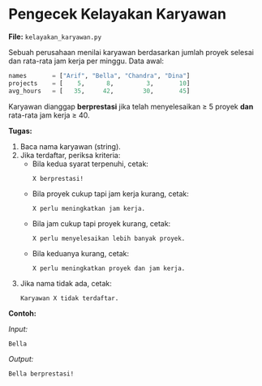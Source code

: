 # Pengecek Kelayakan Karyawan

**File:** `kelayakan_karyawan.py`

Sebuah perusahaan menilai karyawan berdasarkan jumlah proyek selesai dan rata-rata jam kerja per minggu. Data awal:

```py
names       = ["Arif", "Bella", "Chandra", "Dina"]
projects    = [    5,      8,         3,       10]
avg_hours   = [   35,     42,        30,       45]
```

Karyawan dianggap **berprestasi** jika telah menyelesaikan ≥ 5 proyek **dan** rata-rata jam kerja ≥ 40.

**Tugas:**

1. Baca nama karyawan (string).
2. Jika terdaftar, periksa kriteria:
    * Bila kedua syarat terpenuhi, cetak:
        ```
        X berprestasi!
        ```
    * Bila proyek cukup tapi jam kerja kurang, cetak:
        ```
        X perlu meningkatkan jam kerja.
        ```
    * Bila jam cukup tapi proyek kurang, cetak:
        ```
        X perlu menyelesaikan lebih banyak proyek.
        ```
    * Bila keduanya kurang, cetak:
        ```
        X perlu meningkatkan proyek dan jam kerja.
        ```
3. Jika nama tidak ada, cetak:
    ```
    Karyawan X tidak terdaftar.
    ```

**Contoh:**

_Input:_

```
Bella
```

_Output:_

```
Bella berprestasi!
```

